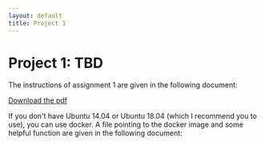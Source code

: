 ```yaml
---
layout: default
title: Project 1
---
```


# Project 1: TBD

The instructions of assignment 1 are given in the following document:

<a href="./assignment_1.pdf" download="assignment_1">Download the pdf</a>

If you don't have Ubuntu 14.04 or Ubuntu 18.04 (which I recommend you to use), you can use docker. A file pointing to the docker image and some helpful function are given in the following document:

